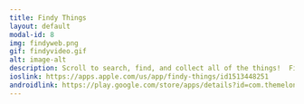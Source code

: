 ```yaml
---
title: Findy Things
layout: default
modal-id: 8
img: findyweb.png
gif: findyvideo.gif
alt: image-alt
description: Scroll to search, find, and collect all of the things!  Find things and unlock new worlds.  Collect side-kicks along the way.  Are you a scrolling search master?  Find out with Findy Things! 
ioslink: https://apps.apple.com/us/app/findy-things/id1513448251
androidlink: https://play.google.com/store/apps/details?id=com.themelonstudios.hidden
---
```

